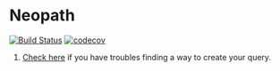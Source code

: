 # Neopath

[![Build Status](https://travis-ci.org/bratushka/neopath.svg?branch=master)](https://travis-ci.org/bratushka/neopath)
[![codecov](https://codecov.io/gh/bratushka/neopath/branch/master/graph/badge.svg)](https://codecov.io/gh/bratushka/neopath)

1. [Check here](./docs/find_your_query.md) if you have troubles finding a way to
 create your query.
